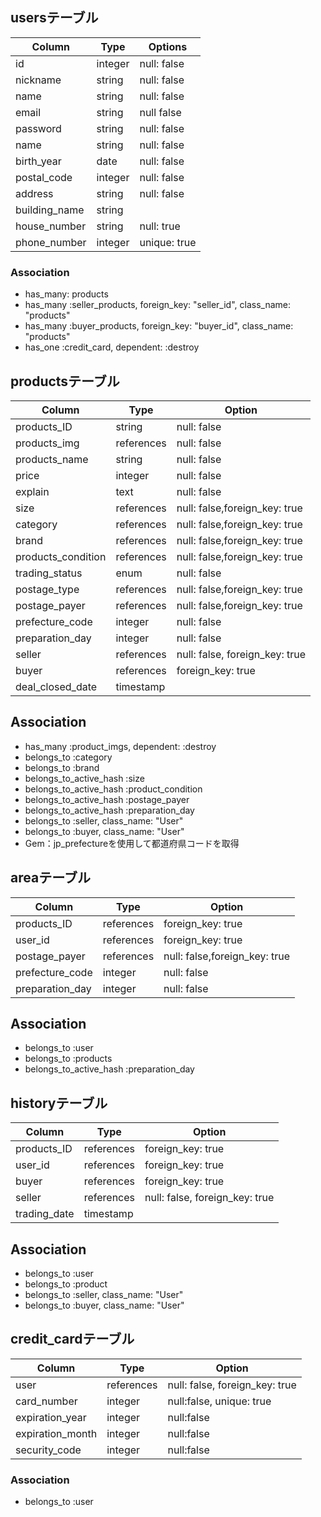 ## usersテーブル
|Column|Type|Options|
|------|----|-------|
|id|integer|null: false|
|nickname|string|null: false|
|name|string|null: false|
|email|string|null false|
|password|string|null: false|
|name|string|null: false|
|birth_year|date|null: false|
|postal_code|integer|null: false|
|address|string|null: false|
|building_name|string|
|house_number|string|null: true|
|phone_number|integer|unique: true|
### Association
- has_many: products
- has_many :seller_products, foreign_key: "seller_id", class_name: "products"
- has_many :buyer_products, foreign_key: "buyer_id", class_name: "products"
- has_one :credit_card, dependent: :destroy

## productsテーブル
|Column|Type|Option|
|------|----|------|
|products_ID|string|null: false|
|products_img|references|null: false|
|products_name|string|null: false|
|price|integer|null: false|
|explain|text|null: false|
|size|references|null: false,foreign_key: true|
|category|references|null: false,foreign_key: true|
|brand|references|null: false,foreign_key: true|
|products_condition|references|null: false,foreign_key: true|
|trading_status|enum|null: false|
|postage_type|references|null: false,foreign_key: true|
|postage_payer|references|null: false,foreign_key: true|
|prefecture_code|integer|null: false|
|preparation_day|integer|null: false|
|seller|references|null: false, foreign_key: true|
|buyer|references|foreign_key: true|
|deal_closed_date|timestamp|
## Association
- has_many :product_imgs, dependent: :destroy
- belongs_to :category
- belongs_to :brand
- belongs_to_active_hash :size
- belongs_to_active_hash :product_condition
- belongs_to_active_hash :postage_payer
- belongs_to_active_hash :preparation_day
- belongs_to :seller, class_name: "User"
- belongs_to :buyer, class_name: "User"
- Gem：jp_prefectureを使用して都道府県コードを取得

## areaテーブル
|Column|Type|Option|
|------|----|------|
|products_ID|references|foreign_key: true|
|user_id|references|foreign_key: true|
|postage_payer|references|null: false,foreign_key: true|
|prefecture_code|integer|null: false|
|preparation_day|integer|null: false|
## Association
- belongs_to :user
- belongs_to :products
- belongs_to_active_hash :preparation_day

## historyテーブル
|Column|Type|Option|
|------|----|------|
|products_ID|references|foreign_key: true|
|user_id|references|foreign_key: true|
|buyer|references|foreign_key: true|
|seller|references|null: false, foreign_key: true|
|trading_date|timestamp|
## Association
- belongs_to :user
- belongs_to :product
- belongs_to :seller, class_name: "User"
- belongs_to :buyer, class_name: "User"


## credit_cardテーブル
|Column|Type|Option|
|------|----|------|
|user|references|null: false, foreign_key: true|
|card_number|integer|null:false, unique: true|
|expiration_year|integer| null:false|
|expiration_month|integer| null:false|
|security_code|integer| null:false|
### Association
- belongs_to :user



